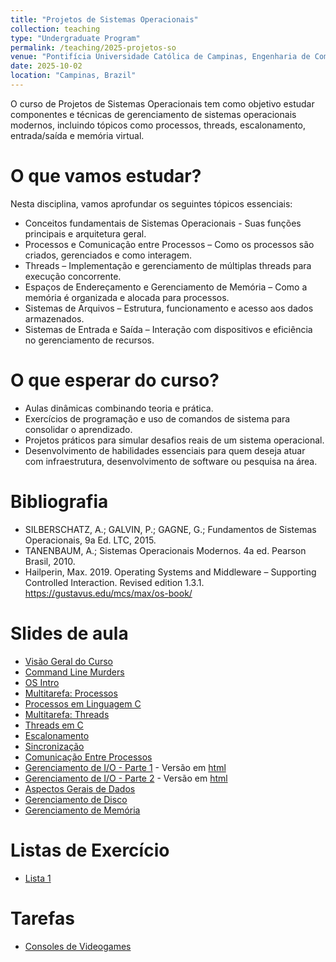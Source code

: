 ```yaml
---
title: "Projetos de Sistemas Operacionais"
collection: teaching
type: "Undergraduate Program"
permalink: /teaching/2025-projetos-so
venue: "Pontifícia Universidade Católica de Campinas, Engenharia de Computação"
date: 2025-10-02
location: "Campinas, Brazil"
---
```


O curso de Projetos de Sistemas Operacionais tem como objetivo estudar componentes e técnicas de gerenciamento de sistemas operacionais modernos, incluindo tópicos como processos, threads, escalonamento, entrada/saída e memória virtual.

# O que vamos estudar?

Nesta disciplina, vamos aprofundar os seguintes tópicos essenciais:

- Conceitos fundamentais de Sistemas Operacionais - Suas funções principais e arquitetura geral.
- Processos e Comunicação entre Processos – Como os processos são criados, gerenciados e como interagem.
- Threads – Implementação e gerenciamento de múltiplas threads para execução concorrente.
- Espaços de Endereçamento e Gerenciamento de Memória – Como a memória é organizada e alocada para processos.
- Sistemas de Arquivos – Estrutura, funcionamento e acesso aos dados armazenados.
- Sistemas de Entrada e Saída – Interação com dispositivos e eficiência no gerenciamento de recursos.

# O que esperar do curso?
- Aulas dinâmicas combinando teoria e prática.
- Exercícios de programação e uso de comandos de sistema para consolidar o aprendizado.
- Projetos práticos para simular desafios reais de um sistema operacional.
- Desenvolvimento de habilidades essenciais para quem deseja atuar com infraestrutura, desenvolvimento de software ou pesquisa na área.

# Bibliografia
 
 - SILBERSCHATZ, A.; GALVIN, P.; GAGNE, G.; Fundamentos de Sistemas Operacionais, 9a Ed. LTC, 2015.
 - TANENBAUM, A.; Sistemas Operacionais Modernos. 4a ed. Pearson Brasil, 2010.  
 - Hailperin, Max. 2019. Operating Systems and Middleware – Supporting Controlled Interaction. Revised edition 1.3.1. https://gustavus.edu/mcs/max/os-book/

# Slides de aula

- [Visão Geral do Curso](https://denmartins.github.io/files/lectures/01-OS-VisaoGeral.pdf)
- [Command Line Murders](https://denmartins.github.io/files/lectures/Pratica-CommandLineMurders.pdf)
- [OS Intro](https://denmartins.github.io/files/lectures/02-OS-Intro.pdf)
- [Multitarefa: Processos](https://denmartins.github.io/files/lectures/03-OS-Multitarefa-Processos.pdf)
- [Processos em Linguagem C](https://denmartins.github.io/files/lectures/Processos-Material-Extra.pdf)
- [Multitarefa: Threads](https://denmartins.github.io/files/lectures/04-OS-Multitarefa-Threads.pdf)
- [Threads em C](https://denmartins.github.io/files/lectures/OS-Threads-in-C.pdf)
- [Escalonamento](https://denmartins.github.io/files/lectures/05-OS-Escalonamento.pdf)
- [Sincronização](https://denmartins.github.io/files/lectures/SincronizacaoProcessos.pdf)
- [Comunicação Entre Processos](https://denmartins.github.io/files/lectures/07-OS-IPC.pdf)
- [Gerenciamento de I/O - Parte 1](https://denmartins.github.io/files/lectures/08-OS-IO-Parte-1.pdf) - Versão em [html](https://denmartins.github.io/files/lectures/08-OS-IO-Parte-1.html)
- [Gerenciamento de I/O - Parte 2](https://denmartins.github.io/files/lectures/09-OS-IO-Parte-2.pdf) - Versão em [html](https://denmartins.github.io/files/lectures/09-OS-IO-Parte-2.html)
- [Aspectos Gerais de Dados](https://denmartins.github.io/files/lectures/10-OS-AspectosDados.pdf)
- [Gerenciamento de Disco](https://denmartins.github.io/files/lectures/11-OS-Gerenciamento-Disco-W.pdf)
- [Gerenciamento de Memória](https://denmartins.github.io/files/lectures/12-OS-MemoriaVirtual.pdf)

# Listas de Exercício

- [Lista 1](https://denmartins.github.io/files/lectures/OS-Lista-1.pdf)

# Tarefas

- [Consoles de Videogames](https://denmartins.github.io/files/assignments/OS-Videogame.pdf)


